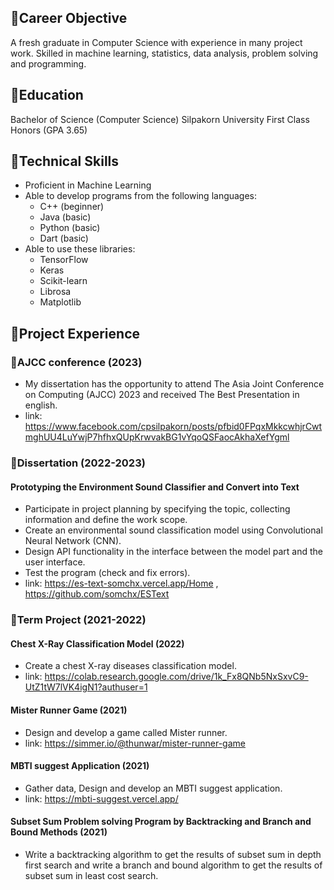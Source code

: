 ## 🔸Career Objective
A fresh graduate in Computer Science with experience in many project work. Skilled in machine learning, statistics,
data analysis, problem solving and programming. 

## 🔸Education
Bachelor of Science (Computer Science)
Silpakorn University
First Class Honors (GPA 3.65)

## 🔸Technical Skills
- Proficient in Machine Learning
- Able to develop programs from the following languages:
  - C++ (beginner)
  - Java (basic)
  - Python (basic)
  - Dart (basic)
- Able to use these libraries:
  - TensorFlow
  - Keras
  - Scikit-learn
  - Librosa
  - Matplotlib

## 🔸Project Experience
### 🔹AJCC conference (2023)
- My dissertation has the opportunity to attend The Asia Joint Conference on Computing (AJCC) 2023 and received The Best Presentation in english.
- link: https://www.facebook.com/cpsilpakorn/posts/pfbid0FPqxMkkcwhjrCwtmghUU4LuYwjP7hfhxQUpKrwvakBG1vYqoQSFaocAkhaXefYgml


### 🔹Dissertation (2022-2023)
#### Prototyping the Environment Sound Classifier and Convert into Text 
- Participate in project planning by specifying the topic, collecting information and define the work scope.
- Create an environmental sound classification model using Convolutional Neural Network (CNN).
- Design API functionality in the interface between the model part and the user interface.
- Test the program (check and fix errors).
- link: https://es-text-somchx.vercel.app/Home , https://github.com/somchx/ESText

### 🔹Term Project (2021-2022)
#### Chest X-Ray Classification Model (2022)
- Create a chest X-ray diseases classification model.
- link: https://colab.research.google.com/drive/1k_Fx8QNb5NxSxvC9-UtZ1tW7lVK4igN1?authuser=1

#### Mister Runner Game (2021)
- Design and develop a game called Mister runner.
- link: https://simmer.io/@thunwar/mister-runner-game

#### MBTI suggest Application (2021)
- Gather data, Design and develop an MBTI suggest application.
- link: https://mbti-suggest.vercel.app/

#### Subset Sum Problem solving Program by Backtracking and Branch and Bound Methods (2021)
- Write a backtracking algorithm to get the results of subset sum in depth first search and write a branch and bound algorithm to get the results of subset sum in least cost search.
